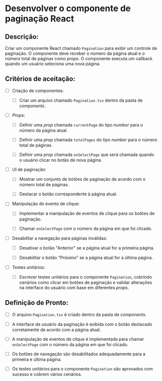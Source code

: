 # Desenvolver o componente de paginação React

## Descrição:

Criar um componente React chamado `Pagination` para exibir um controle de paginação. O componente deve receber o número da página atual e o número total de páginas como _props_. O componente executa um callback quando um usuário seleciona uma nova página.

## Critérios de aceitação:

- [ ] Criação de componentes:

     - [ ] Criar um arquivo chamado `Pagination.tsx` dentro da pasta de _components_.

- [ ] _Props_:

     - [ ] Definir uma _prop_ chamada `currentPage` do tipo _number_ para o número da página atual.

     - [ ] Definir uma _prop_ chamada `totalPages` do tipo _number_ para o número total de páginas.

     - [ ] Definir uma _prop_ chamada `onSelectPage` que será chamada quando o usuário clicar no botão de nova página.

- [ ] UI de paginação:

     - [ ] Mostrar um conjunto de botões de paginação de acordo com o número total de páginas.

     - [ ] Destacar o botão correspondente à página atual.

- [ ] Manipulação do evento de clique:

     - [ ] Implementar a manipulação de eventos de clique para os botões de paginação.

     - [ ] Chamar `onSelectPage` com o número da página em que foi clicado.

- [ ] Desabilitar a navegação para páginas inválidas:

     - [ ] Desativar o botão "Anterior" se a página atual for a primeira página.

     - [ ] Desabilitar o botão "Próximo" se a página atual for a última página.

- [ ] Testes unitários:

     - [ ] Escrever testes unitários para o componente `Pagination`, cobrindo cenários como clicar em botões de paginação e validar alterações na interface do usuário com base em diferentes _props_.

## Definição de Pronto:

- [ ] O arquivo `Pagination.tsx` é criado dentro da pasta de _components_.

- [ ] A interface de usuário da paginação é exibida com o botão destacado corretamente de acordo com a página atual.

- [ ] A manipulação de eventos de clique é implementada para chamar `onSelectPage` com o número da página em que foi clicado.

- [ ] Os botões de navegação são desabilitados adequadamente para a primeira e última página.

- [ ] Os testes unitários para o componente `Pagination` são aprovados com sucesso e cobrem vários cenários.
